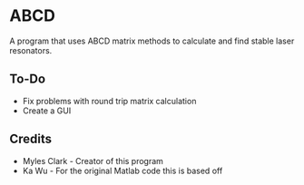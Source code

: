 ABCD
====

A program that uses ABCD matrix methods to calculate and find stable laser resonators.

To-Do
-----

* Fix problems with round trip matrix calculation
* Create a GUI

Credits
-------

* Myles Clark - Creator of this program
* Ka Wu - For the original Matlab code this is based off